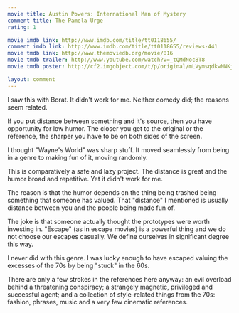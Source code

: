 ```yaml
---
movie title: Austin Powers: International Man of Mystery
comment title: The Pamela Urge
rating: 1

movie imdb link: http://www.imdb.com/title/tt0118655/
comment imdb link: http://www.imdb.com/title/tt0118655/reviews-441
movie tmdb link: http://www.themoviedb.org/movie/816
movie tmdb trailer: http://www.youtube.com/watch?v=_tQMdNoc8T8
movie tmdb poster: http://cf2.imgobject.com/t/p/original/mLVymsqdkwNNKjw2ZXn8fkor3om.jpg

layout: comment
---
```


I saw this with Borat. It didn't work for me. Neither comedy did; the reasons seem related.

If you put distance between something and it's source, then you have opportunity for low humor. The closer you get to the original or the reference, the sharper you have to be on both sides of the screen.

I thought "Wayne's World" was sharp stuff. It moved seamlessly from being in a genre to making fun of it, moving randomly.

This is comparatively a safe and lazy project. The distance is great and the humor broad and repetitive. Yet it didn't work for me.

The reason is that the humor depends on the thing being trashed being something that someone has valued. That "distance" I mentioned is usually distance between you and the people being made fun of.

The joke is that someone actually thought the prototypes were worth investing in. "Escape" (as in escape movies) is a powerful thing and we do not choose our escapes casually. We define ourselves in significant degree this way.

I never did with this genre. I was lucky enough to have escaped valuing the excesses of the 70s by being "stuck" in the 60s.

There are only a few strokes in the references here anyway: an evil overload behind a threatening conspiracy; a strangely magnetic, privileged and successful agent; and a collection of style-related things from the 70s: fashion, phrases, music and a very few cinematic references.